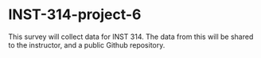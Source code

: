 # INST-314-project-6
This survey will collect data for INST 314. The data from this will be shared to the instructor, and a public Github repository. 
